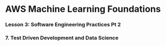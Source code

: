 # AWS Machine Learning Foundations 

### Lesson 3: Software Engineering Practices Pt 2

### 7. Test Driven Development and Data Science 


